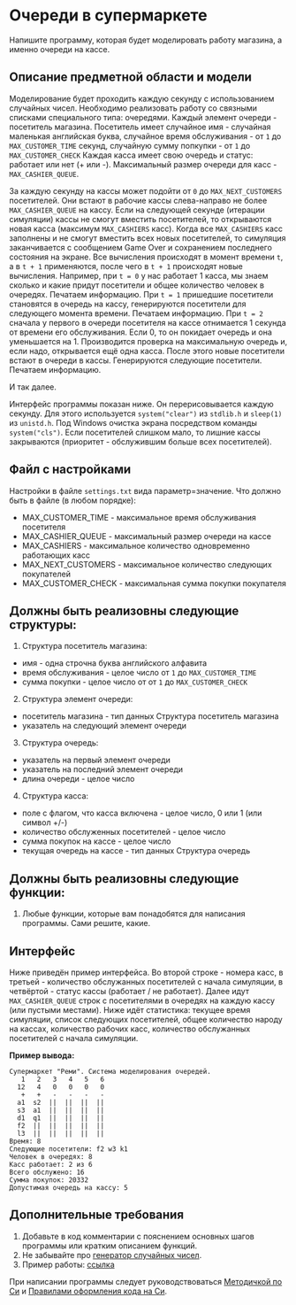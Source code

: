 # Очереди в супермаркете

Напишите программу, которая будет моделировать работу магазина, а именно очереди на кассе.

## Описание предметной области и модели
Моделирование будет проходить каждую секунду с использованием случайных чисел. 
Необходимо реализовать работу со связными списками специального типа: очередями. Каждый элемент очереди - посетитель магазина.
Посетитель имеет случайное имя - случайная маленькая английская буква, случайное время обслуживания - от `1` до `MAX_CUSTOMER_TIME` секунд, случайную сумму попкупки - от `1` до `MAX_CUSTOMER_CHECK`
Каждая касса имеет свою очередь и статус: работает или нет (+ или -). Максимальный размер очереди для касс - `MAX_CASHIER_QUEUE`.

За каждую секунду на кассы может подойти от `0` до `MAX_NEXT_CUSTOMERS` посетителей. Они встают в рабочие кассы слева-направо не более `MAX_CASHIER_QUEUE` на кассу.
Если на следующей секунде (итерации симуляции) кассы не смогут вместить посетителей, то открываются новая касса (максимум `MAX_CASHIERS` касс).
Когда все `MAX_CASHIERS` касс заполнены и не смогут вместить всех новых посетителей, то симуляция заканчивается с сообщением Game Over и сохранением последнего состояния на экране.
Все вычисления происходят в момент времени `t`, а в `t + 1` применяются, после чего в `t + 1` происходят новые вычисления.
Например, при `t = 0` у нас работает 1 касса, мы знаем сколько и какие придут посетители и общее количество человек в очередях. Печатаем информацию.
При `t = 1` пришедшие посетители становятся в очередь на кассу, генерируются посетители для следующего момента времени. Печатаем информацию.
При `t = 2` сначала у первого в очереди посетителя на кассе отнимается 1 секунда от времени его обслуживания. Если 0, то он покидает очередь и она уменьшается на 1. Производится проверка на максимальную очередь и, если надо, открывается ещё одна касса. После этого новые посетители встают в очереди в кассы. Генерируются следующие посетители. Печатаем информацию.

И так далее.

Интерфейс программы показан ниже. Он перерисовывается каждую секунду. Для этого используется `system("clear")` из `stdlib.h` и `sleep(1)` из `unistd.h`. Под Windows очистка экрана посредством команды `system("cls")`. 
Если посетителей слишком мало, то лишние кассы закрываются (приоритет - обслужившим больше всех посетителей).

## Файл с настройками

Настройки в файле `settings.txt` вида параметр=значение. Что должно быть в файле (в любом порядке):
- MAX_CUSTOMER_TIME - максимальное время обслуживания посетителя 
- MAX_CASHIER_QUEUE - максимальный размер очереди на кассе
- MAX_CASHIERS - максимальное количество одновременно работающих касс
- MAX_NEXT_CUSTOMERS - максимальное количество следующих покупателей
- MAX_CUSTOMER_CHECK - максимальная сумма покупки покупателя 

## Должны быть реализовны следующие структуры:

1. Структура посетитель магазина:
- имя - одна строчна буква английского алфавита
- время обслуживания - целое число от `1` до `MAX_CUSTOMER_TIME`
- сумма покупки - целое число от  от `1` до `MAX_CUSTOMER_CHECK`

2. Структура элемент очереди:
- посетитель магазина - тип данных Структура посетитель магазина
- указатель на следующий элемент очереди

3. Структура очередь:
- указатель на первый элемент очереди
- указатель на последний элемент очереди
- длина очереди - целое число

4. Структура касса:
- поле с флагом, что касса включена - целое число, 0 или 1 (или символ +/-)
- количество обслуженных посетителей - целое число
- сумма покупок на кассе - целое число
- текущая очередь на кассе - тип данных Структура очередь

## Должны быть реализовны следующие функции:

1. Любые функции, которые вам понадобятся для написания программы. Сами решите, какие.

## Интерфейс

Ниже приведён пример интерфейса. Во второй строке - номера касс, в третьей - количество обслужанных посетителей с начала симуляции, в четвёртой - статус кассы (работает / не работает).
Далее идут `MAX_CASHIER_QUEUE` строк с посетителями в очередях на каждую кассу (или пустыми местами).
Ниже идёт статистика: текущее время симуляции, список следующих посетителей, общее количество народу на кассах, количество рабочих касс, количество обслужанных посетителей с начала симуляции.

**Пример вывода:**

```
Супермаркет "Реми". Система моделирования очередей.
   1   2   3   4   5   6
  12   4   0   0   0   0  
   +   +   -   -   -   -
  a1  s2  ||  ||  ||  ||
  s3  a1  ||  ||  ||  ||
  d1  q1  ||  ||  ||  ||
  f2  ||  ||  ||  ||  ||
  l3  ||  ||  ||  ||  ||
Время: 8
Следующие посетители: f2 w3 k1
Человек в очередях: 8
Касс работает: 2 из 6
Всего обслужено: 16
Сумма покупок: 20332
Допустимая очередь на кассу: 5
```

## Дополнительные требования

1. Добавьте в код комментарии с пояснением основных шагов программы или кратким описанием функций.
2. Не забывайте про [генератор случайных чисел](https://stackoverflow.com/questions/822323/how-to-generate-a-random-int-in-c).
3. Пример работы: [ссылка](https://youtu.be/EPEPh-bhBqM)

При написании программы следует руководствоваться [Методичкой по Си](https://docs.google.com/document/d/1xBCa22mlYdWKlb4px1vPLPJS1Tqt2mlgsHtbOZa8Xn8/edit) и [Правилами оформления кода на Си](https://docs.google.com/document/d/19whC799AqENdLdcx8VzePjKAjzvyxwbcddJ6Q9FXpA4/edit).

